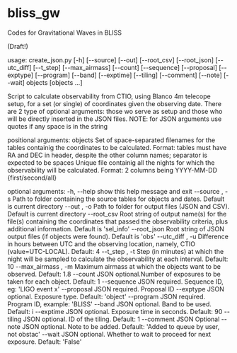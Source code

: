 # bliss_gw
Codes for Gravitational Waves in BLISS

(Draft!)

usage: create_json.py [-h] [--source] [--out] [--root_csv] [--root_json]
                      [--utc_diff] [--t_step] [--max_airmass] [--count]
                      [--sequence] [--proposal] [--exptype] [--program]
                      [--band] [--exptime] [--tiling] [--comment] [--note]
                      [--wait]
                      objects [objects ...]

Script to calculate observability from CTIO, using Blanco 4m telecope setup,
for a set (or single) of coordinates given the observing date. There are 2
type of optional arguments: those wo serve as setup and those who will be
directly inserted in the JSON files. NOTE: for JSON arguments use quotes if
any space is in the string

positional arguments:
  objects              Set of space-separated filenames for the tables
                       containig the coordinates to be calculated. Format:
                       tables must have RA and DEC in header, despite the
                       other column names; separator is expected to be spaces
                       Unique file containig all the nights for which the
                       observability will be calculated. Format: 2 columns
                       being YYYY-MM-DD {first/second/all}

optional arguments:
  -h, --help           show this help message and exit
  --source , -s        Path to folder containing the source tables for objects
                       and dates. Default is current directory
  --out , -o           Path to folder for output files (JSON and CSV). Default
                       is current directory
  --root_csv           Root string of output name(s) for the file(s)
                       containing the coordinates that passed the
                       observability criteria, plus additional information.
                       Default is 'sel_info'
  --root_json          Root string of JSON output files (if objects were
                       found). Default is 'obs'
  --utc_diff , -u      Difference in hours between UTC and the observing
                       location, namely, CTIO (value=UTC-LOCAL). Default: 4
  --t_step , -t        Step (in minutes) at which the night will be sampled to
                       calculate the observability at each interval. Default:
                       10
  --max_airmass , -m   Maximum airmass at which the objects want to be
                       observed. Default: 1.8
  --count              JSON optional.Number of exposures to be taken for each
                       object. Default: 1
  --sequence           JSON required. Sequence ID, eg: 'LIGO event x'
  --proposal           JSON required. Proposal ID
  --exptype            JSON optional. Exposure type. Default: 'object'
  --program            JSON required. Program ID, example: 'BLISS'
  --band               JSON optional. Band to be used. Default: i
  --exptime            JSON optional. Exposure time in seconds. Default: 90
  --tiling             JSON optional. ID of the tiling. Default: 1
  --comment            JSON Optional
  --note               JSON optional. Note to be added. Default: 'Added to
                       queue by user, not obstac'
  --wait               JSON optional. Whether to wait to proceed for next
                       exposure. Default: 'False'
